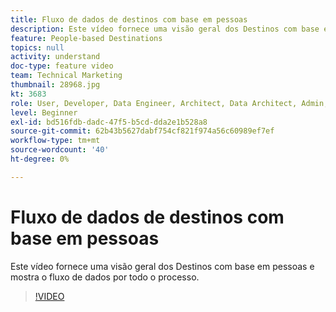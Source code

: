 ```yaml
---
title: Fluxo de dados de destinos com base em pessoas
description: Este vídeo fornece uma visão geral dos Destinos com base em pessoas e mostra o fluxo de dados por todo o processo.
feature: People-based Destinations
topics: null
activity: understand
doc-type: feature video
team: Technical Marketing
thumbnail: 28968.jpg
kt: 3683
role: User, Developer, Data Engineer, Architect, Data Architect, Admin, Leader
level: Beginner
exl-id: bd516fdb-dadc-47f5-b5cd-dda2e1b528a8
source-git-commit: 62b43b5627dabf754cf821f974a56c60989ef7ef
workflow-type: tm+mt
source-wordcount: '40'
ht-degree: 0%

---
```


# Fluxo de dados de destinos com base em pessoas

Este vídeo fornece uma visão geral dos Destinos com base em pessoas e mostra o fluxo de dados por todo o processo.

>[!VIDEO](https://video.tv.adobe.com/v/32585/?quality=12&captions=por_br)
